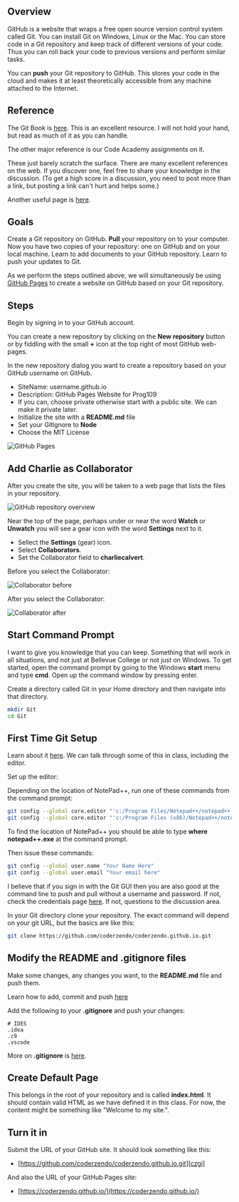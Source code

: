 ## Overview

GitHub is a website that wraps a free open source version control system called Git. You can install Git on Windows, Linux or the Mac. You can store code in a Git repository and keep track of different versions of your code. Thus you can roll back your code to previous versions and perform similar tasks.

You can **push** your Git repository to GitHub. This stores your code in the cloud and makes it at least theoretically accessible from any machine attached to the Internet.

## Reference

The Git Book is [here](https://git-scm.com/book/en/v2). This is an excellent resource. I will not hold your hand, but read as much of it as you can handle.

The other major reference is our Code Academy assignments on it.

These just barely scratch the surface. There are many excellent references on the web. If you discover one, feel free to share your knowledge in the discussion. (To get a high score in a discussion, you need to post more than a link, but posting a link can't hurt and helps some.)

Another useful page is [here][gitu].

## Goals

Create a Git repository on GitHub. **Pull** your repository on to your computer. Now you have two copies of your repository: one on GitHub and on your local machine. Learn to add documents to your GitHub repository. Learn to push your updates to Git.

As we perform the steps outlined above, we will simultaneously be using [GitHub Pages][gp] to create a website on GitHub based on your Git repository.

[gp]: https://pages.github.com/

## Steps

Begin by signing in to your GitHub account.

You can create a new repository by clicking on the **New repository** button or by fiddling with the small **+** icon at the top right of most GitHub web-pages.

In the new repository dialog you want to create a repository based on your GitHub username on GitHub.

- SiteName: username.github.io
- Description: GitHub Pages Website for Prog109
- If you can, choose private otherwise start with a public site. We can make it private later.
- Initialize the site with a **README.md** file
- Set your GitIgnore to **Node**
- Choose the MIT License

![GitHub Pages](https://s3.amazonaws.com/bucket01.elvenware.com/images/github-pages-2018.png)

## Add Charlie as Collaborator

After you create the site, you will be taken to a web page that lists the files in your repository.

![GitHub repository overview][gro]

Near the top of the page, perhaps under or near the word **Watch** or **Unwatch** you will see a gear icon with the word **Settings** next to it.

- Sellect the **Settings** (gear) icon.
- Select **Collaborators**.
- Set the Collaborator field to **charliecalvert**.

Before you select the Collaborator:

![Collaborator before][cbefore]

After you select the Collaborator:

![Collaborator after][cafter]

## Start Command Prompt

I want to give you knowledge that you can keep. Something that will work in all situations, and not just at Bellevue College or not just on Windows. To get started, open the command prompt by going to the Windows **start** menu and type **cmd**. Open up the command window by pressing enter.

Create a directory called Git in your Home directory and then navigate into that directory.

```bash
mkdir Git
cd Git
```

## First Time Git Setup

Learn about it [here][gitset]. We can talk through some of this in class, including the editor.

Set up the editor:

Depending on the location of NotePad++, run one of these commands from the command prompt:

```bash
git config --global core.editor "'c:/Program Files/Notepad++/notepad++.exe'"
git config --global core.editor "'c:/Program Files (x86)/Notepad++/notepad++.exe'"
```

To find the location of NotePad++ you should be able to type **where notepad++.exe** at the command prompt.

Then issue these commands:

```bash
git config --global user.name "Your Name Here"
git config --global user.email "Your email here"
```

I believe that if you sign in with the Git GUI then you are also good at the command line to push and pull without a username and password. If not, check the credentials page [here][gitc]. If not, questions to the discussion area.

In your Git directory clone your repository. The exact command will depend on your git URL, but the basics are like this:

```bash
git clone https://github.com/coderzendo/coderzendo.github.io.git
```

## Modify the README and .gitignore files

Make some changes, any changes you want, to the **README.md** file and push them.

Learn how to add, commit and push [here][gitacp]

Add the following to your **.gitignore** and push your changes:

```
# IDES
.idea
.c9
.vscode
```

More on **.gitignore** is [here][gig].

## Create Default Page

This belongs in the root of your repository and is called **index.html**. It should contain valid HTML as we have defined it in this class. For now, the content might be something like "Welcome to my site.".

## Turn it in

Submit the URL of your GitHub site. It should look something like this:

- [https://github.com/coderzendo/coderzendo.github.io.git][czgi]


And also the URL of your GitHub Pages site:

- [https://coderzendo.github.io/](https://coderzendo.github.io/)

[gro]: https://s3.amazonaws.com/bucket01.elvenware.com/images/github-settings.png
[cbefore]: https://s3.amazonaws.com/bucket01.elvenware.com/images/github-collab.png
[cafter]: https://s3.amazonaws.com/bucket01.elvenware.com/images/github-pages-collaborators.png
[czgi]: https://github.com/coderzendo/coderzendo.github.io.git
[gig]: https://www.elvenware.com/git-guide/git-ignore.html
[gitacp]: https://www.elvenware.com/git-guide/git-basics.html#git-files
[gitset]: https://git-scm.com/book/en/v1/Getting-Started-First-Time-Git-Setup
[gitc]: https://git-scm.com/book/en/v2/Git-Tools-Credential-Storage
[gitu]: https://docs.gitlab.com/ee/gitlab-basics/start-using-git.html
